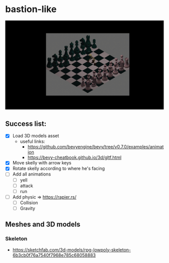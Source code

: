 # bastion-like

![gif](readme/readme.gif)

## Success list:

- [x] Load 3D models asset
  - useful links: 
    - https://github.com/bevyengine/bevy/tree/v0.7.0/examples/animation
    - https://bevy-cheatbook.github.io/3d/gltf.html
- [x] Move skelly with arrow keys
- [x] Rotate skelly according to where he's facing
- [ ] Add all animations
  - [ ] yell
  - [ ] attack
  - [ ] run
- [ ] Add physic => https://rapier.rs/
  - [ ] Collision
  - [ ] Gravity

## Meshes and 3D models

### Skeleton

- https://sketchfab.com/3d-models/rpg-lowpoly-skeleton-6b3cb0f76a7540f7968e785c68058883